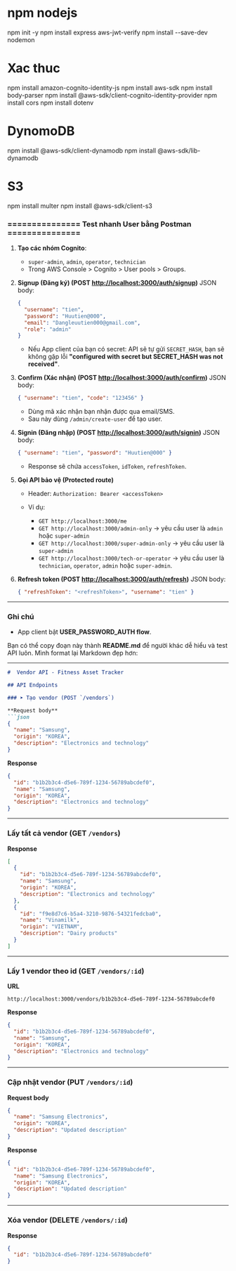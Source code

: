 # npm nodejs
npm init -y
npm install express aws-jwt-verify
npm install --save-dev nodemon

# Xac thuc
npm install amazon-cognito-identity-js
npm install aws-sdk
npm install body-parser
npm install @aws-sdk/client-cognito-identity-provider
npm install cors
npm install dotenv

# DynomoDB
npm install @aws-sdk/client-dynamodb
npm install @aws-sdk/lib-dynamodb

# S3
npm install multer 
npm install @aws-sdk/client-s3
### =============== Test nhanh User bằng Postman ===============

1. **Tạo các nhóm Cognito**:

   * `super-admin`, `admin`, `operator`, `technician`
   * Trong AWS Console > Cognito > User pools > Groups.

2. **Signup (Đăng ký) (POST [http://localhost:3000/auth/signup](http://localhost:3000/auth/signup))**
   JSON body:

   ```json
   {
     "username": "tien",
     "password": "Huutien@000",
     "email": "Dangleuutien000@gmail.com",
     "role": "admin"
   }
   ```

   * Nếu App client của bạn có secret: API sẽ tự gửi `SECRET_HASH`, bạn sẽ không gặp lỗi **"configured with secret but SECRET\_HASH was not received"**.

3. **Confirm (Xác nhận) (POST [http://localhost:3000/auth/confirm](http://localhost:3000/auth/confirm))**
   JSON body:

   ```json
   { "username": "tien", "code": "123456" }
   ```

   * Dùng mã xác nhận bạn nhận được qua email/SMS.
   * Sau này dùng `/admin/create-user` để tạo user.

4. **Signin (Đăng nhập) (POST [http://localhost:3000/auth/signin](http://localhost:3000/auth/signin))**
   JSON body:

   ```json
   { "username": "tien", "password": "Huutien@000" }
   ```

   * Response sẽ chứa `accessToken`, `idToken`, `refreshToken`.

5. **Gọi API bảo vệ (Protected route)**

   * Header: `Authorization: Bearer <accessToken>`
   * Ví dụ:

     * `GET http://localhost:3000/me`
     * `GET http://localhost:3000/admin-only` → yêu cầu user là `admin` hoặc `super-admin`
     * `GET http://localhost:3000/super-admin-only` → yêu cầu user là `super-admin`
     * `GET http://localhost:3000/tech-or-operator` → yêu cầu user là `technician`, `operator`, `admin` hoặc `super-admin`.

6. **Refresh token (POST [http://localhost:3000/auth/refresh](http://localhost:3000/auth/refresh))**
   JSON body:

   ```json
   { "refreshToken": "<refreshToken>", "username": "tien" }
   ```

---

### Ghi chú

* App client bật **USER\_PASSWORD\_AUTH flow**.



Bạn có thể copy đoạn này thành **README.md** để người khác dễ hiểu và test API luôn.
Mình format lại Markdown đẹp hơn:

---

````markdown
#  Vendor API - Fitness Asset Tracker

## API Endpoints

### ➤ Tạo vendor (POST `/vendors`)

**Request body**
```json
{
  "name": "Samsung",
  "origin": "KOREA",
  "description": "Electronics and technology"
}
````

**Response**

```json
{
  "id": "b1b2b3c4-d5e6-789f-1234-56789abcdef0",
  "name": "Samsung",
  "origin": "KOREA",
  "description": "Electronics and technology"
}
```

---

### Lấy tất cả vendor (GET `/vendors`)

**Response**

```json
[
  {
    "id": "b1b2b3c4-d5e6-789f-1234-56789abcdef0",
    "name": "Samsung",
    "origin": "KOREA",
    "description": "Electronics and technology"
  },
  {
    "id": "f9e8d7c6-b5a4-3210-9876-54321fedcba0",
    "name": "Vinamilk",
    "origin": "VIETNAM",
    "description": "Dairy products"
  }
]
```

---

### Lấy 1 vendor theo id (GET `/vendors/:id`)

**URL**

```
http://localhost:3000/vendors/b1b2b3c4-d5e6-789f-1234-56789abcdef0
```

**Response**

```json
{
  "id": "b1b2b3c4-d5e6-789f-1234-56789abcdef0",
  "name": "Samsung",
  "origin": "KOREA",
  "description": "Electronics and technology"
}
```

---

### Cập nhật vendor (PUT `/vendors/:id`)

**Request body**

```json
{
  "name": "Samsung Electronics",
  "origin": "KOREA",
  "description": "Updated description"
}
```

**Response**

```json
{
  "id": "b1b2b3c4-d5e6-789f-1234-56789abcdef0",
  "name": "Samsung Electronics",
  "origin": "KOREA",
  "description": "Updated description"
}
```

---

### Xóa vendor (DELETE `/vendors/:id`)

**Response**

```json
{
  "id": "b1b2b3c4-d5e6-789f-1234-56789abcdef0"
}
```
